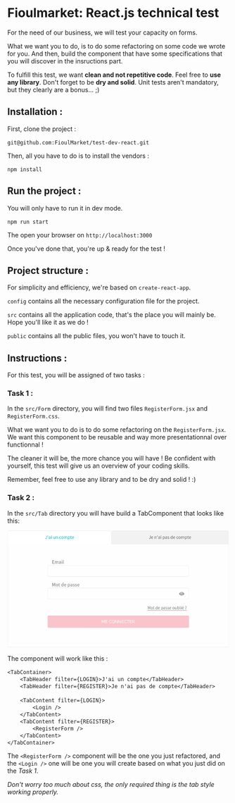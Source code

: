 Fioulmarket: React.js technical test
==

For the need of our business, we will test your capacity on forms.

What we want you to do, is to do some refactoring on some code we wrote for you. And then, build the component that have some specifications that you will discover in the insructions part.

To fulfill this test, we want **clean and not repetitive code**. Feel free to **use any library**. Don't forget to be **dry and solid**.
Unit tests aren't mandatory, but they clearly are a bonus... ;)

Installation :
--
First, clone the project :
```
git@github.com:FioulMarket/test-dev-react.git
```
Then, all you have to do is to install the vendors :
```
npm install
```

Run the project :
--
You will only have to run it in dev mode.
```
npm run start
```
The open your browser on `http://localhost:3000`

Once you've done that, you're up & ready for the test !

Project structure :
--
For simplicity and efficiency, we're based on `create-react-app`.

`config` contains all the necessary configuration file for the project.

`src` contains all the application code, that's the place you will mainly be. Hope you'll like it as we do !

`public` contains all the public files, you won't have to touch it.

Instructions :
--
For this test, you will be assigned of two tasks :

### Task 1 :
In the `src/Form` directory, you will find two files `RegisterForm.jsx` and `RegisterForm.css`. 

What we want you to do is to do some refactoring on the `RegisterForm.jsx`. We want this component to be reusable and way more presentationnal over functionnal !

The cleaner it will be, the more chance you will have ! Be confident with yourself, this test will give us an overview of your coding skills.

Remember, feel free to use any library and to be dry and solid ! :)

### Task 2 :
In the `src/Tab` directory you will have build a TabComponent that looks like this: 

![Tab TabComponent](public/img/tab.png?raw=true "TabComponent")

The component will work like this :
```
<TabContainer>
    <TabHeader filter={LOGIN}>J'ai un compte</TabHeader>
    <TabHeader filter={REGISTER}>Je n'ai pas de compte</TabHeader>

    <TabContent filter={LOGIN}>
        <Login />
    </TabContent>
    <TabContent filter={REGISTER}>
        <RegisterForm />
    </TabContent>
</TabContainer>
```

The `<RegisterForm />` component will be the one you just refactored, and the `<Login />` one will be one you will create based on what you just did on the *Task 1*.

*Don't worry too much about css, the only required thing is the tab style working properly.*